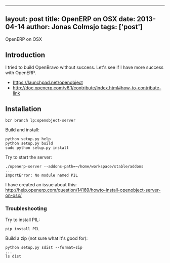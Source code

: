 
---
layout: post
title: OpenERP on OSX
date: 2013-04-14
author: Jonas Colmsjo
tags: ['post']
---

OpenERP on OSX





## Introduction

I tried to build OpenBravo without success. Let's see if I have more success with OpenERP.


 * https://launchpad.net/openobject
 * http://doc.openerp.com/v6.1/contribute/index.html#how-to-contribute-link


 ## Installation


 ```
bzr branch lp:openobject-server
```

Build and install:

```
python setup.py help
python setup.py build
sudo python setup.py install
```


Try to start the server:


```
./openerp-server --addons-path=~/home/workspace/stable/addons
...
ImportError: No module named PIL
```

I have created an issue about this: http://help.openerp.com/question/14169/howto-install-openobject-server-on-osx/


### Troubleshooting

Try to install PIL:

```
pip install PIL
```




Build a zip (not sure what it's good for):

```
python setup.py sdist --format=zip
...
ls dist
```

